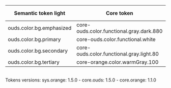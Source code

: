 | **Semantic token light** | **Core token** | **Color** | **Raw value** | **Comment** |
| --- | --- | --- | --- | --- |
| ouds.color.bg.emphasized | core-ouds.color.functional.gray.dark.880 | <div style="width:10px; height:10px; background-color:#141414; border: 1px solid #000000;"></div> | #141414 |  |
| ouds.color.bg.primary | core-ouds.color.functional.white | <div style="width:10px; height:10px; background-color:#ffffff; border: 1px solid #000000;"></div> | #ffffff |  |
| ouds.color.bg.secondary | core-ouds.color.functional.gray.light.80 | <div style="width:10px; height:10px; background-color:#f4f4f4; border: 1px solid #000000;"></div> | #f4f4f4 |  |
| ouds.color.bg.tertiary | core-orange.color.warmGray.100 | <div style="width:10px; height:10px; background-color:#f9f5f0; border: 1px solid #000000;"></div> | #f9f5f0 |  |

<br>Tokens versions: sys.orange: 1.5.0 - core.ouds: 1.5.0 - core.orange: 1.1.0